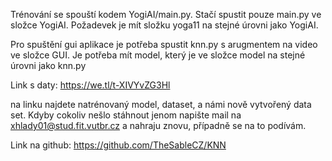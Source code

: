 Trénování se spouští kodem YogiAI/main.py. Stačí spustit pouze main.py ve složce YogiAI. Požadevek je mít složku yoga11 na 
stejné úrovni jako YogiAI. 

Pro spuštění gui aplikace je potřeba spustit knn.py s arugmentem na video ve složce GUI. Je potřeba mít model, který je ve
složce model na stejné úrovni jako knn.py

Link s daty: https://we.tl/t-XIVYvZG3Hl

na linku najdete natrénovaný model, dataset, a námi nově vytvořený data set. Kdyby cokoliv nešlo stáhnout jenom napište
mail na xhlady01@stud.fit.vutbr.cz a nahraju znovu, případně se na to podívám.

Link na github: https://github.com/TheSableCZ/KNN

